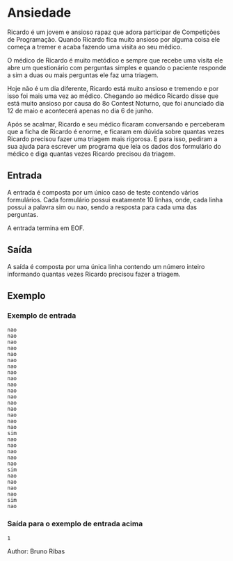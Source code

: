 # Ansiedade

Ricardo é um jovem e ansioso rapaz que adora participar de Competições de Programação. Quando Ricardo fica muito ansioso por alguma coisa ele começa a tremer e acaba fazendo uma visita ao seu médico.

O médico de Ricardo é muito metódico e sempre que recebe uma visita ele abre um questionário com perguntas simples e quando o paciente responde a sim a duas ou mais perguntas ele faz uma triagem.

Hoje não é um dia diferente, Ricardo está muito ansioso e tremendo e por isso foi mais uma vez ao médico. Chegando ao médico Ricardo disse que está muito ansioso por causa do 8o Contest Noturno, que foi anunciado dia 12 de maio e acontecerá apenas no dia 6 de junho.

Após se acalmar, Ricardo e seu médico ficaram conversando e perceberam que a ficha de Ricardo é enorme, e ficaram em dúvida sobre quantas vezes Ricardo precisou fazer uma triagem mais rigorosa. E para isso, pediram a sua ajuda para escrever um programa que leia os dados dos formulário do médico e diga quantas vezes Ricardo precisou da triagem.

## Entrada

A entrada é composta por um único caso de teste contendo vários formulários. Cada formulário possui exatamente 10 linhas, onde, cada linha possui a palavra sim ou nao, sendo a resposta para cada uma das perguntas.

A entrada termina em EOF.

## Saída

A saída é composta por uma única linha contendo um número inteiro informando quantas vezes Ricardo precisou fazer a triagem.

## Exemplo

### Exemplo de entrada

    nao
    nao
    nao
    nao
    nao
    nao
    nao
    nao
    nao
    nao
    nao
    nao
    nao
    nao
    nao
    nao
    nao
    sim
    nao
    nao
    nao
    nao
    nao
    sim
    nao
    nao
    nao
    nao
    sim
    nao

### Saída para o exemplo de entrada acima

    1

Author: Bruno Ribas
